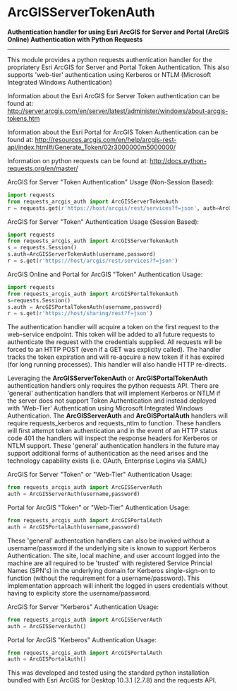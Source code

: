 # ArcGISServerTokenAuth

**Authentication handler for using Esri ArcGIS for Server and Portal (ArcGIS Online) Authentication with Python Requests**

----------

This module provides a python requests authentication handler for the propriatery Esri ArcGIS for Server and Portal Token Authentication.  This also supports 'web-tier' authentication using Kerberos or NTLM (Microsoft Integrated Windows Authentication)

Information about the Esri ArcGIS for Server Token authentication can be found at: http://server.arcgis.com/en/server/latest/administer/windows/about-arcgis-tokens.htm

Information about the Esri Portal for ArcGIS Token Authentication can be found at: http://resources.arcgis.com/en/help/arcgis-rest-api/index.html#/Generate_Token/02r3000000m5000000/

Information on python requests can be found at: http://docs.python-requests.org/en/master/


ArcGIS for Server "Token Authentication" Usage (Non-Session Based): 
```python
import requests
from requests_arcgis_auth import ArcGISServerTokenAuth
r = requests.get(r'https://host/arcgis/rest/services?f=json', auth=ArcGISServerTokenAuth(username,password))
```

ArcGIS for Server "Token" Authentication Usage (Session Based):
```python
import requests
from requests_arcgis_auth import ArcGISServerTokenAuth
s = requests.Session()
s.auth=ArcGISServerTokenAuth(username,password)
r = s.get(r'https://host/arcgis/rest/services?f=json')
```

ArcGIS Online and Portal for ArcGIS "Token" Authentication Usage:
```python
import requests
from requests_arcgis_auth import ArcGISPortalTokenAuth
s=requests.Session()
s.auth = ArcGISPortalTokenAuth(username,password)
r = s.get(r'https://host/sharing/rest?f=json')
```

The authentication handler will acquire a token on the first request to the web-service endpoint.  This token will be added to all future requests to authenticate the request with the credentials supplied.  All requests will be forced to an HTTP POST (even if a GET was explicity called).  The handler tracks the token expiration and will re-aqcuire a new token if it has expired (for long running processes).  This handler will also handle HTTP re-directs.  

Leveraging the **ArcGISServerTokenAuth** or **ArcGISPortalTokenAuth** authentication handlers only requires the python requests API.  There are 'general' authentication handlers that will implement Kerberos or NTLM if the server does not support Token Authentication and instead deployed with 'Web-Tier' Authentication using Microsoft Integrated Windows Authentication.  The **ArcGISServerAuth** and **ArcGISPortalAuth** handlers will require requests_kerberos and requests_ntlm to function.  These handlers will first attempt token authentication and in the event of an HTTP status code 401 the handlers will inspect the response headers for Kerberos or NTLM support.  These 'general' authentication handlers in the future may support additional forms of authentication as the need arises and the technology capability exists (i.e. OAuth, Enterprise Logins via SAML)

ArcGIS for Server "Token" or "Web-Tier" Authentication Usage:
```python
from requests_arcgis_auth import ArcGISServerAuth
auth = ArcGISServerAuth(username,password)
```

Portal for ArcGIS "Token" or "Web-Tier" Authentication Usage:
```python
from requests_arcgis_auth import ArcGISPortalAuth
auth = ArcGISPortalAuth(username,password)
```

These 'general' authentcation handlers can also be invoked without a username/password if the underlying site is known to support Kerberos Authentication.  The site, local machine, and user account logged into the machine are all required to be 'trusted' with registered Service Princial Names (SPN's) in the underlying domain for Kerberos single-sign-on to function (without the requirement for a username/password). This implementation approach will inherit the logged in users credentials without having to explicity store the username/password.  

ArcGIS for Server "Kerberos" Authentication Usage:
```python
from requests_arcgis_auth import ArcGISServerAuth
auth = ArcGISServerAuth()
```

Portal for ArcGIS "Kerberos" Authentication Usage:
```python
from requests_arcgis_auth import ArcGISPortalAuth
auth = ArcGISPortalAuth()
```

This was developed and tested using the standard python installation bundled with Esri ArcGIS for Desktop 10.3.1 (2.7.8) and the requests API.  
